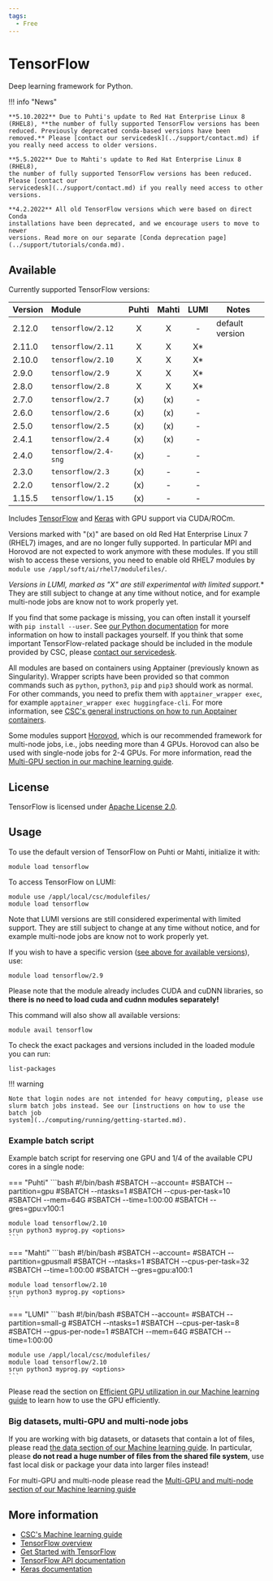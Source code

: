 ```yaml
---
tags:
  - Free
---
```


# TensorFlow

Deep learning framework for Python.

!!! info "News"

    **5.10.2022** Due to Puhti's update to Red Hat Enterprise Linux 8
    (RHEL8), **the number of fully supported TensorFlow versions has been
    reduced. Previously deprecated conda-based versions have been
    removed.** Please [contact our servicedesk](../support/contact.md) if
    you really need access to older versions.

    **5.5.2022** Due to Mahti's update to Red Hat Enterprise Linux 8 (RHEL8),
    the number of fully supported TensorFlow versions has been reduced. Please [contact our
    servicedesk](../support/contact.md) if you really need access to other versions.

    **4.2.2022** All old TensorFlow versions which were based on direct Conda
    installations have been deprecated, and we encourage users to move to newer
    versions. Read more on our separate [Conda deprecation page](../support/tutorials/conda.md).


## Available

Currently supported TensorFlow versions:

| Version | Module               | Puhti | Mahti | LUMI | Notes           |
|:--------|:---------------------|:-----:|:-----:|:----:|-----------------|
| 2.12.0  | `tensorflow/2.12`    | X     | X     | -    | default version |
| 2.11.0  | `tensorflow/2.11`    | X     | X     | X*   |                 |
| 2.10.0  | `tensorflow/2.10`    | X     | X     | X*   |                 |
| 2.9.0   | `tensorflow/2.9`     | X     | X     | X*   |                 |
| 2.8.0   | `tensorflow/2.8`     | X     | X     | X*   |                 |
| 2.7.0   | `tensorflow/2.7`     | (x)   | (x)   | -    |                 |
| 2.6.0   | `tensorflow/2.6`     | (x)   | (x)   | -    |                 |
| 2.5.0   | `tensorflow/2.5`     | (x)   | (x)   | -    |                 |
| 2.4.1   | `tensorflow/2.4`     | (x)   | (x)   | -    |                 |
| 2.4.0   | `tensorflow/2.4-sng` | (x)   | -     | -    |                 |
| 2.3.0   | `tensorflow/2.3`     | (x)   | -     | -    |                 |
| 2.2.0   | `tensorflow/2.2`     | (x)   | -     | -    |                 |
| 1.15.5  | `tensorflow/1.15`    | (x)   | -     | -    |                 |

Includes [TensorFlow](https://www.tensorflow.org/) and
[Keras](https://keras.io/) with GPU support via CUDA/ROCm.

Versions marked with "(x)" are based on old Red Hat Enterprise Linux 7
(RHEL7) images, and are no longer fully supported. In particular MPI
and Horovod are not expected to work anymore with these modules. If
you still wish to access these versions, you need to enable old RHEL7
modules by `module use /appl/soft/ai/rhel7/modulefiles/`.

**Versions in LUMI, marked as "X*" are still experimental with limited
support.** They are still subject to change at any time without notice,
and for example multi-node jobs are know not to work properly yet.

If you find that some package is missing, you can often install it yourself with
`pip install --user`. See [our Python
documentation](python.md#installing-python-packages-to-existing-modules) for
more information on how to install packages yourself. If you think that some
important TensorFlow-related package should be included in the module provided
by CSC, please [contact our servicedesk](../support/contact.md).

All modules are based on containers using Apptainer (previously known
as Singularity). Wrapper scripts have been provided so that common
commands such as `python`, `python3`, `pip` and `pip3` should work as
normal. For other commands, you need to prefix them with
`apptainer_wrapper exec`, for example `apptainer_wrapper exec
huggingface-cli`. For more information, see [CSC's general
instructions on how to run Apptainer
containers](../computing/containers/run-existing.md).

Some modules support [Horovod](https://horovod.ai/), which is our recommended
framework for multi-node jobs, i.e., jobs needing more than 4
GPUs. Horovod can also be used with single-node jobs for 2-4 GPUs. For more
information, read the [Multi-GPU section in our machine learning
guide](../support/tutorials/ml-multi.md).


## License

TensorFlow is licensed under [Apache License
2.0](https://github.com/tensorflow/tensorflow/blob/master/LICENSE).

## Usage

To use the default version of TensorFlow on Puhti or Mahti, initialize
it with:

```text
module load tensorflow
```

To access TensorFlow on LUMI:

```text
module use /appl/local/csc/modulefiles/
module load tensorflow
```

Note that LUMI versions are still considered experimental with limited
support. They are still subject to change at any time without notice,
and for example multi-node jobs are know not to work properly yet.

If you wish to have a specific version ([see above for available
versions](#available)), use:

```text
module load tensorflow/2.9
```

Please note that the module already includes CUDA and cuDNN libraries, so
**there is no need to load cuda and cudnn modules separately!**

This command will also show all available versions:

```text
module avail tensorflow
```

To check the exact packages and versions included in the loaded module you can
run:

```text
list-packages
```

!!! warning 

    Note that login nodes are not intended for heavy computing, please use
    slurm batch jobs instead. See our [instructions on how to use the batch job
    system](../computing/running/getting-started.md).

### Example batch script

Example batch script for reserving one GPU and 1/4 of the available CPU cores in
a single node:

=== "Puhti"
    ```bash
    #!/bin/bash
    #SBATCH --account=<project>
    #SBATCH --partition=gpu
    #SBATCH --ntasks=1
    #SBATCH --cpus-per-task=10
    #SBATCH --mem=64G
    #SBATCH --time=1:00:00
    #SBATCH --gres=gpu:v100:1
    
    module load tensorflow/2.10
    srun python3 myprog.py <options>
    ```
    
=== "Mahti"
    ```bash
    #!/bin/bash
    #SBATCH --account=<project>
    #SBATCH --partition=gpusmall
    #SBATCH --ntasks=1
    #SBATCH --cpus-per-task=32
    #SBATCH --time=1:00:00
    #SBATCH --gres=gpu:a100:1
    
    module load tensorflow/2.10
    srun python3 myprog.py <options>
    ```

=== "LUMI"
    ```bash
    #!/bin/bash
    #SBATCH --account=<project>
    #SBATCH --partition=small-g
    #SBATCH --ntasks=1
    #SBATCH --cpus-per-task=8
    #SBATCH --gpus-per-node=1
    #SBATCH --mem=64G
    #SBATCH --time=1:00:00
    
    module use /appl/local/csc/modulefiles/
    module load tensorflow/2.10
    srun python3 myprog.py <options>
    ```

Please read the section on [Efficient GPU utilization in our Machine
learning guide](../support/tutorials/gpu-ml.md) to learn how to use
the GPU efficiently.


### Big datasets, multi-GPU and multi-node jobs

If you are working with big datasets, or datasets that contain a lot
of files, please read [the data section of our Machine learning
guide](../support/tutorials/ml-data.md). In particular, please **do
not read a huge number of files from the shared file system**, use
fast local disk or package your data into larger files instead!

For multi-GPU and multi-node please read the [Multi-GPU and multi-node
section of our Machine learning
guide](../support/tutorials/ml-multi.md)


## More information

- [CSC's Machine learning guide](../support/tutorials/ml-guide.md)
- [TensorFlow overview](https://www.tensorflow.org/overview/)
- [Get Started with TensorFlow](https://www.tensorflow.org/tutorials)
- [TensorFlow API documentation](https://www.tensorflow.org/api_docs/python/tf)
- [Keras documentation](https://keras.io/)
